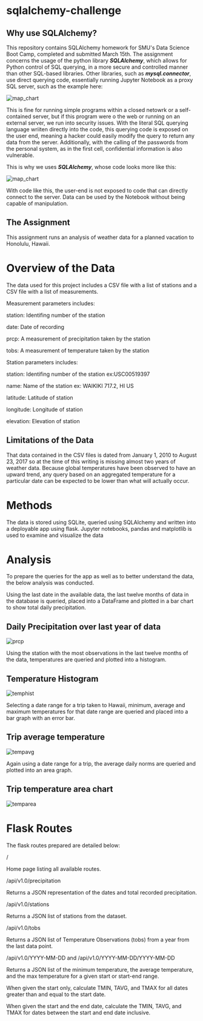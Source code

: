 # sqlalchemy-challenge

## Why use SQLAlchemy?

This repository contains SQLAlchemy homework for SMU's Data Science Boot Camp, completed and submitted March 15th. The assignment concerns the usage of the python library ***SQLAlchemy***, which allows for Python control of SQL querying, in a more secure and controlled manner than other SQL-based libraries. Other libraries, such as ***mysql.connector***, use direct querying code, essentially running Jupyter Notebook as a proxy SQL server, such as the example here:

![map_chart](Images/MySQL_proxy.png)

This is fine for running simple programs within a closed netowrk or a self-contained server, but if this program were o the web or running on an external server, we run into security issues. With the literal SQL querying language wriiten directly into the code, this querying code is exposed on the user end, meaning a hacker could easily modify the query to return any data from the server. Additionally, with the calling of the passwords from the personal system, as in the first cell, confidential information is also vulnerable.

This is why we uses ***SQLAlchemy***, whose code looks more like this:

![map_chart](Images/SQLAlchemy_example.png)

With code like this, the user-end is not exposed to code that can directly connect to the server. Data can be used by the Notebook without being capable of manipulation.

## The Assignment

This assignment runs an analysis of weather data for a planned vacation to Honolulu, Hawaii. 


# Overview of the Data

 The data used for this project includes a CSV file with a list of stations and a CSV file with a list of measurements.
 
 
 Measurement parameters includes:
 
 station: Identifing number of the station
 
 date: Date of recording
 
 prcp: A measurement of precipitation taken by the station
 
 tobs: A measurement of temperature taken by the station
 
 
 Station parameters includes:
 
 station: Identifing number of the station ex:USC00519397
 
 name: Name of the station ex: WAIKIKI 717.2, HI US
 
 latitude: Latitude of station
 
 longitude: Longitude of station
 
 elevation: Elevation of station 

## Limitations of the Data

That data contained in the CSV files is dated from January 1, 2010 to August 23, 2017 so at the time of this writing is missing almost two years of weather data. Because global temperatures have been observed to have an upward trend, any query based on an aggregated temperature for a particular date can be expected to be lower than what will actually occur.

# Methods

The data is stored using SQLite, queried using SQLAlchemy and written into a deployable app using flask. Jupyter notebooks, pandas and matplotlib is used to examine and visualize the data

# Analysis

To prepare the queries for the app as well as to better understand the data, the below analysis was conducted.

Using the last date in the available data, the last twelve months of data in the database is queried, placed into a DataFrame and plotted in a bar chart to show total daily precipitation.

## Daily Precipitation over last year of data
![prcp](Images/prcp.png)

Using the station with the most observations in the last twelve months of the data, temperatures are queried and plotted into a histogram.

## Temperature Histogram
![temphist](Images/temphist.png)

Selecting a date range for a trip taken to Hawaii, minimum, average and maximum temperatures for that date range are queried and placed into a bar graph with an error bar.

## Trip average temperature
![tempavg](Images/tempavg.png)

Again using a date range for a trip, the average daily norms are queried and plotted into an area graph.

## Trip temperature area chart
![temparea](Images/temparea.png)

# Flask Routes

The flask routes prepared are detailed below:

/

Home page listing all available routes.

/api/v1.0/precipitation

Returns a JSON representation of the dates and total recorded precipitation.

/api/v1.0/stations

Returns a JSON list of stations from the dataset.

/api/v1.0/tobs

Returns a JSON list of Temperature Observations (tobs) from a year from the last data point.

/api/v1.0/YYYY-MM-DD and /api/v1.0/YYYY-MM-DD/YYYY-MM-DD

Returns a JSON list of the minimum temperature, the average temperature, and the max temperature for a given start or start-end range.

When given the start only, calculate TMIN, TAVG, and TMAX for all dates greater than and equal to the start date.

When given the start and the end date, calculate the TMIN, TAVG, and TMAX for dates between the start and end date inclusive.

